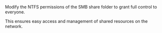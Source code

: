 Modify the NTFS permissions of the SMB share folder to grant full control 
to everyone. 

This ensures easy access and management of shared resources on the network.